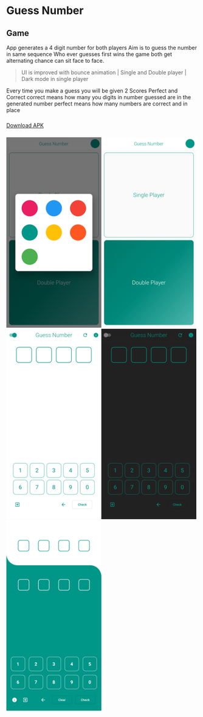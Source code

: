 # Guess Number

## Game
App generates a 4 digit number for both players
Aim is to guess the number in same sequence
Who ever guesses first wins the game
both get alternating chance can sit face to face.

> UI is improved with bounce animation | Single and Double player | Dark mode in single player
 
Every time you make a guess you will be given 2 Scores
Perfect and Correct
correct means how many you digits in number guessed are in the generated number
perfect means how many numbers are correct and in place

###
[Download APK]( APKs/app_mod.apk )
###

<img src="Screenshots/flutter_05.png" height=500 /><img src="Screenshots/flutter_01.png" height=500 /><img src="Screenshots/flutter_02.png" height=500 /><img src="Screenshots/flutter_03.png" height=500 /><img src="Screenshots/flutter_04.png" height=500 />
